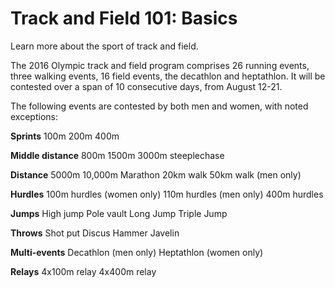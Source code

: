 Track and Field 101: Basics
===========================

Learn more about the sport of track and field.

The 2016 Olympic track and field program comprises 26 running events, three walking events, 16 field events, the decathlon and heptathlon. It will be contested over a span of 10 consecutive days, from August 12-21.

The following events are contested by both men and women, with noted exceptions:

**Sprints**
100m
200m
400m

**Middle distance**
800m
1500m
3000m steeplechase

**Distance**
5000m
10,000m
Marathon
20km walk
50km walk (men only)

**Hurdles**
100m hurdles (women only)
110m hurdles (men only)
400m hurdles

**Jumps**
High jump
Pole vault
Long Jump
Triple Jump

**Throws**
Shot put
Discus
Hammer
Javelin

**Multi-events**
Decathlon (men only)
Heptathlon (women only)

**Relays**
4x100m relay
4x400m relay


